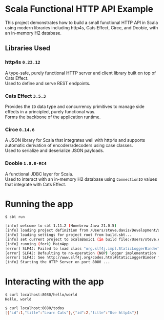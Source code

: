 # Scala Functional HTTP API Example

This project demonstrates how to build a small functional HTTP API in Scala using modern libraries including http4s,
Cats Effect, Circe, and Doobie, with an in-memory H2 database.

## Libraries Used

### http4s `0.23.12`

A type-safe, purely functional HTTP server and client library built on top of Cats Effect.  
Used to define and serve REST endpoints.

### Cats Effect `3.5.3`

Provides the `IO` data type and concurrency primitives to manage side effects in a principled, purely functional way.  
Forms the backbone of the application runtime.

### Circe `0.14.6`

A JSON library for Scala that integrates well with http4s and supports automatic derivation of encoders/decoders using
case classes.  
Used to serialize and deserialize JSON payloads.

### Doobie `1.0.0-RC4`

A functional JDBC layer for Scala.  
Used to interact with an in-memory H2 database using `ConnectionIO` values that integrate with Cats Effect.

# Running the app

```bash
$ sbt run

[info] welcome to sbt 1.11.2 (Homebrew Java 21.0.5)
[info] loading project definition from /Users/steve.davis/Development/scala/ScalaBasic1/project
[info] loading settings for project root from build.sbt...
[info] set current project to ScalaBasic1 (in build file:/Users/steve.davis/Development/scala/ScalaBasic1/)
[info] running (fork) MainApp
[error] SLF4J: Failed to load class "org.slf4j.impl.StaticLoggerBinder".
[error] SLF4J: Defaulting to no-operation (NOP) logger implementation
[error] SLF4J: See http://www.slf4j.org/codes.html#StaticLoggerBinder for further details.
[info] Starting the HTTP Server on port 8080 ...
```

# Interacting with the app

```bash
$ curl localhost:8080/hello/world
Hello, world

$ curl localhost:8080/todos
[{"id":1,"title":"Learn Cats"},{"id":2,"title":"Use http4s"}]
```
